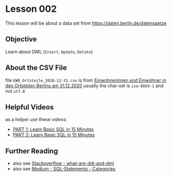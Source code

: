 # Lesson 002 
This lesson will be about a data set from https://daten.berlin.de/datensaetze

## Objective
Learn about DML (`Insert`, `Update`, `Delete`)

## About the CSV File
file `EWR_Ortsteile_2020-12-31.csv` is from [Einwohnerinnen und Einwohner in den Ortsteilen Berlins am 31.12.2020](https://daten.berlin.de/datensaetze/einwohnerinnen-und-einwohner-den-ortsteilen-berlins-am-31122020)
usually the char-set is `iso-8859-1` and not `utf-8`

## Helpful Videos
as a helper use these videos: 
 - [PART 1: Learn Basic SQL in 15 Minutes](https://www.youtube.com/watch?v=kbKty5ZVKMY)
 - [PART 2: Learn Basic SQL in 15 Minutes](https://www.youtube.com/watch?v=gm6tNK_iOHs)

## Further Reading
 - also see [Stackoverflow - what-are-ddl-and-dml](https://stackoverflow.com/questions/2578194/what-are-ddl-and-dml/2578207)
 - also see [Medium - SQL-Statements - Categories](https://medium.com/techiepedia/sql-statements-9d410b3f6bbe)